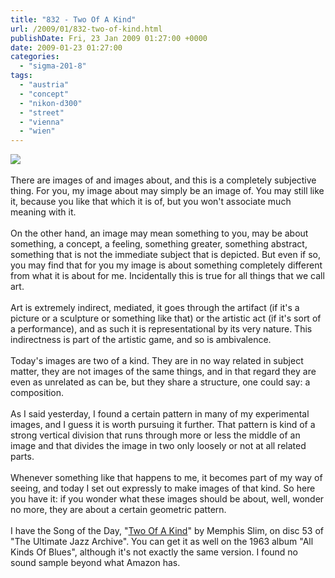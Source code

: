 ```yaml
---
title: "832 - Two Of A Kind"
url: /2009/01/832-two-of-kind.html
publishDate: Fri, 23 Jan 2009 01:27:00 +0000
date: 2009-01-23 01:27:00
categories: 
  - "sigma-201-8"
tags: 
  - "austria"
  - "concept"
  - "nikon-d300"
  - "street"
  - "vienna"
  - "wien"
---
```

<a href="https://d25zfm9zpd7gm5.cloudfront.net/1200x1200/2009/20090122_081206_ps.jpg" target="_blank"><img src="https://d25zfm9zpd7gm5.cloudfront.net/0600x0600/2009/20090122_081206_ps.jpg"/></a><br/><br/>There are images of and images about, and this is a completely subjective thing. For you, my image about may simply be an image of. You may still like it, because you like that which it is of, but you won't associate much meaning with it.<br/><br/><a href="https://d25zfm9zpd7gm5.cloudfront.net/1200x1200/2009/20090122_080840_ps.jpg" target="_blank"><img alt="" border="0" src="https://d25zfm9zpd7gm5.cloudfront.net/0150x0150/2009/20090122_080840_ps.jpg" style="margin: 10pt 0px 10px 0pt; float: right;"/></a> On the other hand, an image may mean something to you, may be about something, a concept, a feeling, something greater, something abstract, something that is not the immediate subject that is depicted. But even if so, you may find that for you my image is about something completely different from what it is about for me. Incidentally this is true for all things that we call art.<br/><br/>Art is extremely indirect, mediated, it goes through the artifact (if it's a picture or a sculpture or something like that) or the artistic act (if it's sort of a performance), and as such it is representational by its very nature. This indirectness is part of the artistic game, and so is ambivalence. <br/><br/> Today's images are two of a kind. They are in no way related in subject matter, they are not images of the same things, and in that regard they are even as unrelated as can be, but they share a structure, one could say: a composition.<br/><br/> As I said yesterday, I found a certain pattern in many of my experimental images, and I guess it is worth pursuing it further. That pattern is kind of a strong vertical division that runs through more or less the middle of an image and that divides the image in two only loosely or not at all related parts.<br/><br/>Whenever something like that happens to me, it becomes part of my way of seeing, and today I set out expressly to make images of that kind. So here you have it: if you wonder what these images should be about, well, wonder no more, they are about a certain geometric pattern.<br/><br/>I have the Song of the Day, "<a href="http://blueslyrics.tripod.com/lyrics/memphis_slim/two_of_a_kind.htm">Two Of A Kind</a>" by Memphis Slim, on disc 53 of "The Ultimate Jazz Archive". You can get it as well on the 1963 album "All Kinds Of Blues", although it's not exactly the same version. I found no sound sample beyond what Amazon has.
